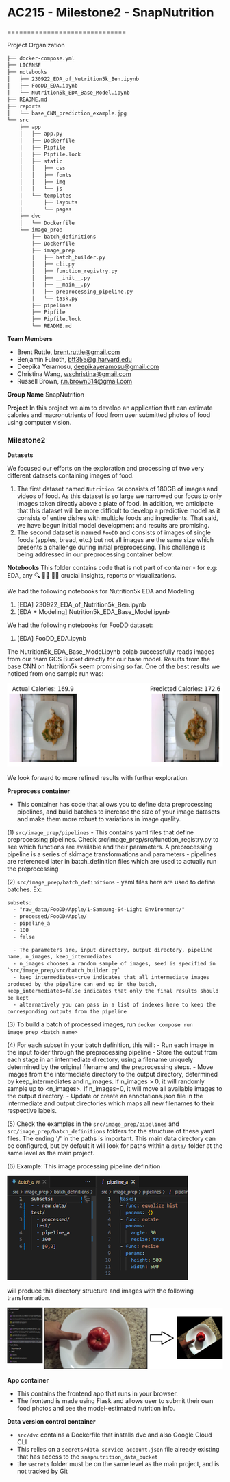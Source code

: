 # AC215 - Milestone2 - SnapNutrition
==============================

Project Organization
<br>
```
├── docker-compose.yml
├── LICENSE
├── notebooks
│   ├── 230922_EDA_of_Nutrition5k_Ben.ipynb
│   ├── FooDD_EDA.ipynb
│   └── Nutrition5k_EDA_Base_Model.ipynb
├── README.md
├── reports
│   └── base_CNN_prediction_example.jpg
└── src
    ├── app
    │   ├── app.py
    │   ├── Dockerfile
    │   ├── Pipfile
    │   ├── Pipfile.lock
    │   ├── static
    │   │   ├── css
    │   │   ├── fonts
    │   │   ├── img
    │   │   └── js
    │   └── templates
    │       ├── layouts
    │       └── pages
    ├── dvc
    │   └── Dockerfile
    └── image_prep
        ├── batch_definitions
        ├── Dockerfile
        ├── image_prep
        │   ├── batch_builder.py
        │   ├── cli.py
        │   ├── function_registry.py
        │   ├── __init__.py
        │   ├── __main__.py
        │   ├── preprocessing_pipeline.py
        │   └── task.py
        ├── pipelines
        ├── Pipfile
        ├── Pipfile.lock
        └── README.md
```

**Team Members**
- Brent Ruttle, [brent.ruttle@gmail.com](brent.ruttle@gmail.com)
- Benjamin Fulroth, [btf355@g.harvard.edu](btf355@g.harvard.edu)
- Deepika Yeramosu, [deepikayeramosu@gmail.com](deepikayeramosu@gmail.com)
- Christina Wang, [wschristina@gmail.com](wschristina@gmail.com)
- Russell Brown, [r.n.brown314@gmail.com](r.n.brown314@gmail.com)

**Group Name**
SnapNutrition

**Project**
In this project we aim to develop an application that can estimate calories and macronutrients of food from user submitted photos of food using computer vision.

### Milestone2 ###

**Datasets**

We focused our efforts on the exploration and processing of two very different datasets containing images of food.

1. The first dataset named `Nutrition 5K` consists of 180GB of images and videos of food.  As this dataset is so large we narrowed our focus to only images taken directly above a plate of food.  In addition, we anticipate that this dataset will be more difficult to develop a predictive model as it consists of entire dishes with multiple foods and ingredients.  That said, we have begun initial model development and results are promising.
2. The second dataset is named `FooDD` and consists of images of single foods (apples, bread, etc.) but not all images are the same size which presents a challenge during initial preprocessing.  This challenge is being addressed in our preprocessing container below.


**Notebooks**
This folder contains code that is not part of container - for e.g: EDA, any 🔍 🕵️‍♀️ 🕵️‍♂️ crucial insights, reports or visualizations.

We had the following notebooks for Nutrition5k EDA and Modeling
1. [EDA] 230922_EDA_of_Nutrition5k_Ben.ipynb
2. [EDA + Modeling] Nutrition5k_EDA_Base_Model.ipynb

We had the following notebooks for FooDD dataset: 
1. [EDA] FooDD_EDA.ipynb

The Nutrition5k_EDA_Base_Model.ipynb colab successfully reads images from our team GCS Bucket directly for our base model.
Results from the base CNN on Nutrition5k seem promising so far. One of the best results we noticed from one sample run was: 

![](reports/base_CNN_prediction_example.jpg)

We look forward to more refined results with further exploration.


**Preprocess container**
- This container has code that allows you to define data preprocessing pipelines, and build batches to increase the size of your image datasets and make them more robust to variations in image quality.

(1) `src/image_prep/pipelines`
      - This contains yaml files that define preprocessing pipelines. Check src/image_prep/src/function_registry.py to see which functions are available and their parameters. A preprocessing pipeline is a series of skimage transformations and parameters
      - pipelines are referenced later in batch_definition files which are used to actually run the preprocessing

(2) `src/image_prep/batch_definitions`
      - yaml files here are used to define batches. Ex:
```
subsets:
  - "raw_data/FooDD/Apple/1-Samsung-S4-Light Environment/"
  - processed/FooDD/Apple/
  - pipeline_a
  - 100
  - false
```
      - The parameters are, input directory, output directory, pipeline name, n_images, keep_intermediates
      - n_images chooses a random sample of images, seed is specified in `src/image_prep/src/batch_builder.py`
      - keep_intermediates=true indicates that all intermediate images produced by the pipeline can end up in the batch, keep_intermediates=false indicates that only the final results should be kept
      - alternatively you can pass in a list of indexes here to keep the corresponding outputs from the pipeline

(3) To build a batch of processed images, run `docker compose run image_prep <batch_name>`

(4) For each subset in your batch definition, this will:
      - Run each image in the input folder through the preprocessing pipeline
      - Store the output from each stage in an intermediate directory, using a filename uniquely determined by the original filename and the preprocessing steps.
      - Move images from the intermediate directory to the output directory, determined by keep_intermediates and n_images. If n_images > 0, it will randomly sample up to <n_images>. If n_images=0, it will move all available images to the output directory.
      - Update or create an annotations.json file in the intermediate and output directories which maps all new filenames to their respective labels.

(5) Check the examples in the `src/image_prep/pipelines` and `src/image_prep/batch_definitions` folders for the structure of these yaml files. The ending '/' in the paths is important. This main data directory can be configured, but by default it will look for paths within a `data/` folder at the same level as the main project.

(6) Example:  This image processing pipeline definition

![](src/image_prep/image_preprocessing_definition.png)

will produce this directory structure and images with the following transformation.

![](src/image_prep/image_preprocessing_output.png)

**App container**
 - This contains the frontend app that runs in your browser.
 - The frontend is made using Flask and allows user to submit their own food photos and see the model-estimated nutrition info.

**Data version control container**
 - `src/dvc` contains a Dockerfile that installs dvc and also Google Cloud CLI
 - This relies on a `secrets/data-service-account.json` file already existing that has access to the `snapnutrition_data_bucket`
 - the `secrets` folder must be on the same level as the main project, and is not tracked by Git
